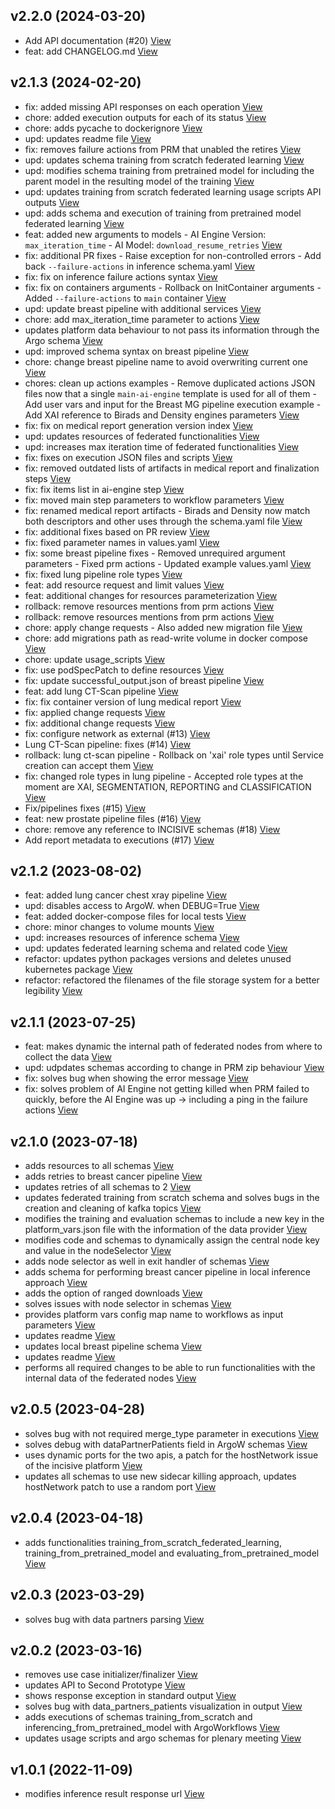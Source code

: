 ## v2.2.0 (2024-03-20)

*  Add API documentation (#20) [View](git@gitlab-internal.bsc.es:datacentric-computing/incisive-project/incisive_platform_orchestrator.git/commit/8a516b8cba2b0e3aee52ae4b838a825318b3b22f)
*  feat: add CHANGELOG.md [View](git@gitlab-internal.bsc.es:datacentric-computing/incisive-project/incisive_platform_orchestrator.git/commit/a3ad02a03e38a54bf36d6c60bc8aa697f77c568f)


## v2.1.3 (2024-02-20)

*  fix: added missing API responses on each operation [View](git@gitlab-internal.bsc.es:datacentric-computing/incisive-project/incisive_platform_orchestrator.git/commit/587c3c3f113b3ae1d64b755c9eb964acb39f23f7)
*  chore: added execution outputs for each of its status [View](git@gitlab-internal.bsc.es:datacentric-computing/incisive-project/incisive_platform_orchestrator.git/commit/e15a4af274536c1e975705a8cced9977b237b816)
*  chore: adds pycache to dockerignore [View](git@gitlab-internal.bsc.es:datacentric-computing/incisive-project/incisive_platform_orchestrator.git/commit/fd2c034302149077db4f802eded2bb7b1e7aa3e4)
*  upd: updates readme file [View](git@gitlab-internal.bsc.es:datacentric-computing/incisive-project/incisive_platform_orchestrator.git/commit/bc5768978f3eb691a6932dca8a7c15af52a7959c)
*  fix: removes failure actions from PRM that unabled the retires [View](git@gitlab-internal.bsc.es:datacentric-computing/incisive-project/incisive_platform_orchestrator.git/commit/0e8b25259fa8de8e0c673adc8118f96fe1dc43cc)
*  upd: updates schema training from scratch federated learning [View](git@gitlab-internal.bsc.es:datacentric-computing/incisive-project/incisive_platform_orchestrator.git/commit/f49a67423d99845c550ad539b4ec7cdbec423ab1)
*  upd: modifies schema training from pretrained model for including the parent model in the resulting model of the training [View](git@gitlab-internal.bsc.es:datacentric-computing/incisive-project/incisive_platform_orchestrator.git/commit/592378899df2a77450b8f2d3386dd75132612216)
*  upd: updates training from scratch federated learning usage scripts API outputs [View](git@gitlab-internal.bsc.es:datacentric-computing/incisive-project/incisive_platform_orchestrator.git/commit/63ddbdcd68d9e3c21b9635ede3b7bb7d6214134b)
*  upd: adds schema and execution of training from pretrained model federated learning [View](git@gitlab-internal.bsc.es:datacentric-computing/incisive-project/incisive_platform_orchestrator.git/commit/99e8bfd3a6f31772afb7b67dec00f0a49b366328)
*  feat: added new arguments to models - AI Engine Version: `max_iteration_time` - AI Model: `download_resume_retries` [View](git@gitlab-internal.bsc.es:datacentric-computing/incisive-project/incisive_platform_orchestrator.git/commit/553815f623d5ad9c0ca2eea925e40a93ef3827f4)
*  fix: additional PR fixes - Raise exception for non-controlled errors - Add back `--failure-actions` in inference schema.yaml [View](git@gitlab-internal.bsc.es:datacentric-computing/incisive-project/incisive_platform_orchestrator.git/commit/fa781143b86249af9361136adda9ad02e047a2b5)
*  fix: fix on inference failure actions syntax [View](git@gitlab-internal.bsc.es:datacentric-computing/incisive-project/incisive_platform_orchestrator.git/commit/63e93e466109d3f3685d3f16dddbf2d425a36cb0)
*  fix: fix on containers arguments - Rollback on InitContainer arguments - Added `--failure-actions` to `main` container [View](git@gitlab-internal.bsc.es:datacentric-computing/incisive-project/incisive_platform_orchestrator.git/commit/cc343ff86fc79163e1f813180ca99da62aa403bc)
*  upd: update breast pipeline with additional services [View](git@gitlab-internal.bsc.es:datacentric-computing/incisive-project/incisive_platform_orchestrator.git/commit/07c4fc402bd97706efde21a09762f0dd04813ceb)
*  chore: add max_iteration_time parameter to actions [View](git@gitlab-internal.bsc.es:datacentric-computing/incisive-project/incisive_platform_orchestrator.git/commit/3db81353a3132b246a58663309de2990d81b6bdc)
*  updates platform data behaviour to not pass its information through the Argo schema [View](git@gitlab-internal.bsc.es:datacentric-computing/incisive-project/incisive_platform_orchestrator.git/commit/facb5d577df69f4a00a003f9d44e18615eff1bfc)
*  upd: improved schema syntax on breast pipeline [View](git@gitlab-internal.bsc.es:datacentric-computing/incisive-project/incisive_platform_orchestrator.git/commit/06d09c0668ff5c51752426950b729f059cc60f1a)
*  chore: change breast pipeline name to avoid overwriting current one [View](git@gitlab-internal.bsc.es:datacentric-computing/incisive-project/incisive_platform_orchestrator.git/commit/26c3780465ac104b9f08a6cdf3ed023b4c3bf4d2)
*  chores: clean up actions examples - Remove duplicated actions JSON files now that a single `main-ai-engine` template is used for all of them - Add user vars and input for the Breast MG pipeline execution example - Add XAI reference to Birads and Density engines parameters [View](git@gitlab-internal.bsc.es:datacentric-computing/incisive-project/incisive_platform_orchestrator.git/commit/87305486f6d5d8dd55df31fce4f84eaf5a60dbd2)
*  fix: fix on medical report generation version index [View](git@gitlab-internal.bsc.es:datacentric-computing/incisive-project/incisive_platform_orchestrator.git/commit/0cee95310227c76bcfa7c62bc9bae2254e4b967a)
*  upd: updates resources of federated functionalities [View](git@gitlab-internal.bsc.es:datacentric-computing/incisive-project/incisive_platform_orchestrator.git/commit/4d8a0e086b855bf3e0471fd554a205464205b8d9)
*  upd: increases max iteration time of federated functionalities [View](git@gitlab-internal.bsc.es:datacentric-computing/incisive-project/incisive_platform_orchestrator.git/commit/b8bc398b9d7626717a97c9700accab66dc2c796f)
*  fix: fixes on execution JSON files and scripts [View](git@gitlab-internal.bsc.es:datacentric-computing/incisive-project/incisive_platform_orchestrator.git/commit/7279ab5b632c0faa90bade80617843244d2c007b)
*  fix: removed outdated lists of artifacts in medical report and finalization steps [View](git@gitlab-internal.bsc.es:datacentric-computing/incisive-project/incisive_platform_orchestrator.git/commit/aa36e20892985f931752734a782e9388ba927a79)
*  fix: fix items list in ai-engine step [View](git@gitlab-internal.bsc.es:datacentric-computing/incisive-project/incisive_platform_orchestrator.git/commit/b3a43a56da6b23ab9f4f1b5eb049eb8207501f7d)
*  fix: moved main step parameters to workflow parameters [View](git@gitlab-internal.bsc.es:datacentric-computing/incisive-project/incisive_platform_orchestrator.git/commit/a5cb4c2d14fc69879213468c41971743f55de419)
*  fix: renamed medical report artifacts - Birads and Density now match both descriptors and other uses through the schema.yaml file [View](git@gitlab-internal.bsc.es:datacentric-computing/incisive-project/incisive_platform_orchestrator.git/commit/cf6696b9cebff37d1210a5a69d42d5073527c5a1)
*  fix: additional fixes based on PR review [View](git@gitlab-internal.bsc.es:datacentric-computing/incisive-project/incisive_platform_orchestrator.git/commit/c527ac628cfe88beaa581d4a490ef2c353c8d995)
*  fix: fixed parameter names in values.yaml [View](git@gitlab-internal.bsc.es:datacentric-computing/incisive-project/incisive_platform_orchestrator.git/commit/534cb16f3914e0c878f4ce70ca53a2658cb95f6b)
*  fix: some breast pipeline fixes - Removed unrequired argument parameters - Fixed prm actions - Updated example values.yaml [View](git@gitlab-internal.bsc.es:datacentric-computing/incisive-project/incisive_platform_orchestrator.git/commit/377dc3e084481fd9d72f2f66b2dd61d55141eb55)
*  fix: fixed lung pipeline role types [View](git@gitlab-internal.bsc.es:datacentric-computing/incisive-project/incisive_platform_orchestrator.git/commit/801002882b51edb93989a2005e053241fc623312)
*  feat: add resource request and limit values [View](git@gitlab-internal.bsc.es:datacentric-computing/incisive-project/incisive_platform_orchestrator.git/commit/3a9f828778975e1beeb30855952350f78b2ef3b7)
*  feat: additional changes for resources parameterization [View](git@gitlab-internal.bsc.es:datacentric-computing/incisive-project/incisive_platform_orchestrator.git/commit/daab2171f012df608726f2e93c82129da8dad2aa)
*  rollback: remove resources mentions from prm actions [View](git@gitlab-internal.bsc.es:datacentric-computing/incisive-project/incisive_platform_orchestrator.git/commit/3e775a31cad61b91570213eaabe7f9cb7522fddb)
*  rollback: remove resources mentions from prm actions [View](git@gitlab-internal.bsc.es:datacentric-computing/incisive-project/incisive_platform_orchestrator.git/commit/cf207a45b2978252e7712a51666d66a90fac0e97)
*  chore: apply change requests - Also added new migration file [View](git@gitlab-internal.bsc.es:datacentric-computing/incisive-project/incisive_platform_orchestrator.git/commit/172a4c44e06b4c2cd4dd5fbf470d238fe1f7c7b3)
*  chore: add migrations path as read-write volume in docker compose [View](git@gitlab-internal.bsc.es:datacentric-computing/incisive-project/incisive_platform_orchestrator.git/commit/17cc52da8b2270f820c3aff8795d8ca451f0c96a)
*  chore: update usage_scripts [View](git@gitlab-internal.bsc.es:datacentric-computing/incisive-project/incisive_platform_orchestrator.git/commit/ca5ed913211c7087198198b62f3b064bb12c2870)
*  fix: use podSpecPatch to define resources [View](git@gitlab-internal.bsc.es:datacentric-computing/incisive-project/incisive_platform_orchestrator.git/commit/06866bb747b3fc13e5bb9c9fa9aa7f5e2755f441)
*  fix: update successful_output.json of breast pipeline [View](git@gitlab-internal.bsc.es:datacentric-computing/incisive-project/incisive_platform_orchestrator.git/commit/71ef11e63061f0e1f17874389829126ac438b727)
*  feat: add lung CT-Scan pipeline [View](git@gitlab-internal.bsc.es:datacentric-computing/incisive-project/incisive_platform_orchestrator.git/commit/98f7bb855320ef76463637ab307e4e118f373584)
*  fix: fix container version of lung medical report [View](git@gitlab-internal.bsc.es:datacentric-computing/incisive-project/incisive_platform_orchestrator.git/commit/5218f02f258362bcf8c0ada6daab83293c43ca2a)
*  fix: applied change requests [View](git@gitlab-internal.bsc.es:datacentric-computing/incisive-project/incisive_platform_orchestrator.git/commit/3c925dc29435e8023ab81f4b8c1dd275b86b80d1)
*  fix: additional change requests [View](git@gitlab-internal.bsc.es:datacentric-computing/incisive-project/incisive_platform_orchestrator.git/commit/fa3c3797b16bbbde9fd8167eebb2e6f3cfd9f094)
*  fix: configure network as external (#13) [View](git@gitlab-internal.bsc.es:datacentric-computing/incisive-project/incisive_platform_orchestrator.git/commit/e440840538da06ade6f1c667d6f719ab023089d4)
*  Lung CT-Scan pipeline: fixes (#14) [View](git@gitlab-internal.bsc.es:datacentric-computing/incisive-project/incisive_platform_orchestrator.git/commit/a4b118a334b94f810373bb181260020d83851a0b)
*  rollback: lung ct-scan pipeline - Rollback on 'xai' role types until Service creation can accept them [View](git@gitlab-internal.bsc.es:datacentric-computing/incisive-project/incisive_platform_orchestrator.git/commit/024b945b71ef7f4352dfcc92f3ed9f455c63ab89)
*  fix: changed role types in lung pipeline - Accepted role types at the moment are XAI, SEGMENTATION, REPORTING and CLASSIFICATION [View](git@gitlab-internal.bsc.es:datacentric-computing/incisive-project/incisive_platform_orchestrator.git/commit/d14422e00b870de8bdf7e9354d312999e4201db8)
*  Fix/pipelines fixes (#15) [View](git@gitlab-internal.bsc.es:datacentric-computing/incisive-project/incisive_platform_orchestrator.git/commit/b5aa6b3a0545cd2e22dc882f4d00ddf893a4a6e5)
*  feat: new prostate pipeline files (#16) [View](git@gitlab-internal.bsc.es:datacentric-computing/incisive-project/incisive_platform_orchestrator.git/commit/92370d7a184c1d08319ac1ad01627b742c453a98)
*  chore: remove any reference to INCISIVE schemas (#18) [View](git@gitlab-internal.bsc.es:datacentric-computing/incisive-project/incisive_platform_orchestrator.git/commit/4c026c1be1da9cb347697f69aadb6f598c8e97f0)
*  Add report metadata to executions (#17) [View](git@gitlab-internal.bsc.es:datacentric-computing/incisive-project/incisive_platform_orchestrator.git/commit/a52fd446b5377b57d73442e31a627934168aed1c)


## v2.1.2 (2023-08-02)

*  feat: added lung cancer chest xray pipeline [View](git@gitlab-internal.bsc.es:datacentric-computing/incisive-project/incisive_platform_orchestrator.git/commit/6321b013b48b778f3a192f6914daf00d30fa9a20)
*  upd: disables access to ArgoW. when DEBUG=True [View](git@gitlab-internal.bsc.es:datacentric-computing/incisive-project/incisive_platform_orchestrator.git/commit/e47ff534198b19876f45278a2c89d41535692df2)
*  feat: added docker-compose files for local tests [View](git@gitlab-internal.bsc.es:datacentric-computing/incisive-project/incisive_platform_orchestrator.git/commit/9cda0ab591ed0d23593e0aafe3efc4f428d2a682)
*  chore: minor changes to volume mounts [View](git@gitlab-internal.bsc.es:datacentric-computing/incisive-project/incisive_platform_orchestrator.git/commit/f3ca895064363a0249ce8a476e23480c80065407)
*  upd: increases resources of inference schema [View](git@gitlab-internal.bsc.es:datacentric-computing/incisive-project/incisive_platform_orchestrator.git/commit/fc58fd847205eeca83a5ff8cd82fc619fc003062)
*  upd: updates federated learning schema and related code [View](git@gitlab-internal.bsc.es:datacentric-computing/incisive-project/incisive_platform_orchestrator.git/commit/24225f85794ec7a0931d722a612a49bad32b234b)
*  refactor: updates python packages versions and deletes unused kubernetes package [View](git@gitlab-internal.bsc.es:datacentric-computing/incisive-project/incisive_platform_orchestrator.git/commit/1b022779e1fc84c8c197a7df6c6898eade5f189e)
*  refactor: refactored the filenames of the file storage system for a better legibility [View](git@gitlab-internal.bsc.es:datacentric-computing/incisive-project/incisive_platform_orchestrator.git/commit/68dc2e5a35681f861dda149c26354da960578fb3)


## v2.1.1 (2023-07-25)

*  feat: makes dynamic the internal path of federated nodes from where to collect the data [View](git@gitlab-internal.bsc.es:datacentric-computing/incisive-project/incisive_platform_orchestrator.git/commit/f3b85a50c71ae3e053b722eb16d02d51de9a535d)
*  upd: udpdates schemas according to change in PRM zip behaviour [View](git@gitlab-internal.bsc.es:datacentric-computing/incisive-project/incisive_platform_orchestrator.git/commit/07b8d1470c880bec6c519fffd064ba08dd6cd724)
*  fix: solves bug when showing the error message [View](git@gitlab-internal.bsc.es:datacentric-computing/incisive-project/incisive_platform_orchestrator.git/commit/b2a8eebe7ce10cb11baff72db7a67a08200e1525)
*  fix: solves problem of AI Engine not getting killed when PRM failed to quickly, before the AI Engine was up -> including a ping in the failure actions [View](git@gitlab-internal.bsc.es:datacentric-computing/incisive-project/incisive_platform_orchestrator.git/commit/2577e44cd598710f5a030bc0c13ac0a1b57abc90)


## v2.1.0 (2023-07-18)

*  adds resources to all schemas [View](git@gitlab-internal.bsc.es:datacentric-computing/incisive-project/incisive_platform_orchestrator.git/commit/8eb6ae93efe4c370f006b2cfc51849ce05ed24cd)
*  adds retries to breast cancer pipeline [View](git@gitlab-internal.bsc.es:datacentric-computing/incisive-project/incisive_platform_orchestrator.git/commit/f6e016541e4e366197f848ed1f273602927f7c76)
*  updates retries of all schemas to 2 [View](git@gitlab-internal.bsc.es:datacentric-computing/incisive-project/incisive_platform_orchestrator.git/commit/460b25ffa63acac6aa161a3881106848c8dcdfd2)
*  updates federated training from scratch schema and solves bugs in the creation and cleaning of kafka topics [View](git@gitlab-internal.bsc.es:datacentric-computing/incisive-project/incisive_platform_orchestrator.git/commit/2620fc3c5dbc67dd5678f92631d0e80f346dc6cd)
*  modifies the training and evaluation schemas to include a new key in the platform_vars.json file with the information of the data provider [View](git@gitlab-internal.bsc.es:datacentric-computing/incisive-project/incisive_platform_orchestrator.git/commit/11e0b7f07dfbbdd45ebed193a52b4244f43ec187)
*  modifies code and schemas to dynamically assign the central node key and value in the nodeSelector [View](git@gitlab-internal.bsc.es:datacentric-computing/incisive-project/incisive_platform_orchestrator.git/commit/1b63af4fab3a57f07b03a105e516a95821eb4c7a)
*  adds node selector as well in exit handler of schemas [View](git@gitlab-internal.bsc.es:datacentric-computing/incisive-project/incisive_platform_orchestrator.git/commit/5fedcd5597773c3a04d943657aa09ee92b25bf51)
*  adds schema for performing breast cancer pipeline in local inference approach [View](git@gitlab-internal.bsc.es:datacentric-computing/incisive-project/incisive_platform_orchestrator.git/commit/486bfcda881c141a057d54d07adb68f5f1c9ae8d)
*  adds the option of ranged downloads [View](git@gitlab-internal.bsc.es:datacentric-computing/incisive-project/incisive_platform_orchestrator.git/commit/0164b1a9e875efd68685c43f7dc06cfcaa89dd28)
*  solves issues with node selector in schemas [View](git@gitlab-internal.bsc.es:datacentric-computing/incisive-project/incisive_platform_orchestrator.git/commit/a84242ff5be45b3f0f4ffc68e78b08f718303515)
*  provides platform vars config map name to workflows as input parameters [View](git@gitlab-internal.bsc.es:datacentric-computing/incisive-project/incisive_platform_orchestrator.git/commit/a9c6b817d4e7fd03e690e05cf280e810d9954a46)
*  updates readme [View](git@gitlab-internal.bsc.es:datacentric-computing/incisive-project/incisive_platform_orchestrator.git/commit/abeae4814af27fee3dfe4cf566367d0bd10222f9)
*  updates local breast pipeline schema [View](git@gitlab-internal.bsc.es:datacentric-computing/incisive-project/incisive_platform_orchestrator.git/commit/154d2852d66686a82ded2a7b29ceb9163b03a747)
*  updates readme [View](git@gitlab-internal.bsc.es:datacentric-computing/incisive-project/incisive_platform_orchestrator.git/commit/21e75237546a6160c841688a1d22bfc5d651a675)
*  performs all required changes to be able to run functionalities with the internal data of the federated nodes [View](git@gitlab-internal.bsc.es:datacentric-computing/incisive-project/incisive_platform_orchestrator.git/commit/61187f01dd93c8cd157c08eb48e240b671fca067)


## v2.0.5 (2023-04-28)

*  solves bug with not required merge_type parameter in executions [View](git@gitlab-internal.bsc.es:datacentric-computing/incisive-project/incisive_platform_orchestrator.git/commit/1463fcd7b36669306fa1826c9aedee66e73e482b)
*  solves debug with dataPartnerPatients field in ArgoW schemas [View](git@gitlab-internal.bsc.es:datacentric-computing/incisive-project/incisive_platform_orchestrator.git/commit/f155a517a301af6902d8b3bb3ee9c269b94c8b8d)
*  uses dynamic ports for the two apis, a patch for the hostNetwork issue of the incisive platform [View](git@gitlab-internal.bsc.es:datacentric-computing/incisive-project/incisive_platform_orchestrator.git/commit/74561c5061d56b4c99c091d2ec86601330752ef3)
*  updates all schemas to use new sidecar killing approach, updates hostNetwork patch to use a random port [View](git@gitlab-internal.bsc.es:datacentric-computing/incisive-project/incisive_platform_orchestrator.git/commit/ee870aac59dcd7ddb95317ee20ba508c2a69f04a)


## v2.0.4 (2023-04-18)

*  adds functionalities training_from_scratch_federated_learning, training_from_pretrained_model and evaluating_from_pretrained_model [View](git@gitlab-internal.bsc.es:datacentric-computing/incisive-project/incisive_platform_orchestrator.git/commit/447e4aa84901a375d3a8b9d995060ca07989b8aa)


## v2.0.3 (2023-03-29)

*  solves bug with data partners parsing [View](git@gitlab-internal.bsc.es:datacentric-computing/incisive-project/incisive_platform_orchestrator.git/commit/c793496c72d8e0672318303ee64f40bf458d0028)


## v2.0.2 (2023-03-16)

*  removes use case initializer/finalizer [View](git@gitlab-internal.bsc.es:datacentric-computing/incisive-project/incisive_platform_orchestrator.git/commit/773125dae29d5e14196b70a298550842d4b4de14)
*  updates API to Second Prototype [View](git@gitlab-internal.bsc.es:datacentric-computing/incisive-project/incisive_platform_orchestrator.git/commit/f9ff6ded8555c86ffb327834de6f5b5e03609e1c)
*  shows response exception in standard output [View](git@gitlab-internal.bsc.es:datacentric-computing/incisive-project/incisive_platform_orchestrator.git/commit/960f0312416cb5dda1e3f632815bf5b35be6c63d)
*  solves bug with data_partners_patients visualization in output [View](git@gitlab-internal.bsc.es:datacentric-computing/incisive-project/incisive_platform_orchestrator.git/commit/08db1b184905b2151964884748fcd41f1e1a5c49)
*  adds executions of schemas training_from_scratch and inferencing_from_pretrained_model with ArgoWorkflows [View](git@gitlab-internal.bsc.es:datacentric-computing/incisive-project/incisive_platform_orchestrator.git/commit/e598c04c5a8e98fc540f605d639113516d0b2ceb)
*  updates usage scripts and argo schemas for plenary meeting [View](git@gitlab-internal.bsc.es:datacentric-computing/incisive-project/incisive_platform_orchestrator.git/commit/98f7233c39c1c4e8b111aae16a4bd214f34e12c6)


## v1.0.1 (2022-11-09)

*  modifies inference result response url [View](git@gitlab-internal.bsc.es:datacentric-computing/incisive-project/incisive_platform_orchestrator.git/commit/51757de0209b23ec15ed60e6864841a52ada6074)


